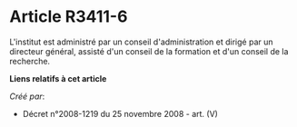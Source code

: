 # Article R3411-6

L'institut est administré par un conseil d'administration et dirigé par un directeur général, assisté d'un conseil de la
formation et d'un conseil de la recherche.

**Liens relatifs à cet article**

_Créé par_:

  - Décret n°2008-1219 du 25 novembre 2008 - art. (V)
